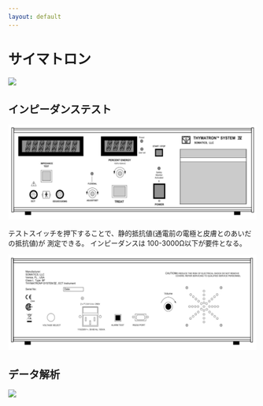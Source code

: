 ```yaml
---
layout: default
---
```


# サイマトロン

![](http://www.thymatron.com/images/catalog/thymaton_system_4-lg.gif)


## インピーダンステスト

![](./images/thymatron-front.png)


テストスイッチを押下することで、静的抵抗値(通電前の電極と皮膚とのあいだの抵抗値)が
測定できる。
インピーダンスは 100-3000Ω以下が要件となる。

![](./images/thymatron-back.png)

## データ解析 

![](http://www.thymatron.com/images/catalog/short_course_ECT.gif)
